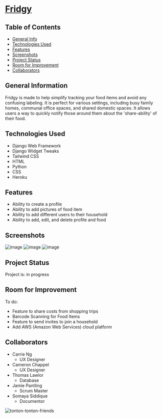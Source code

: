 # [Fridgy](https://myfridgy.herokuapp.com/)

## Table of Contents
* [General Info](#general-information)
* [Technologies Used](#technologies-used)
* [Features](#features)
* [Screenshots](#screenshots)
* [Project Status](#project-status)
* [Room for Improvement](#room-for-improvement)
* [Collaborators](#collaborators)


## General Information
Fridgy is made to help simplify tracking your food items and avoid any confusing labeling. It is perfect for various settings, including busy family homes, communal office spaces, and shared domestic spaces. It allows users a way to quickly notify those around them about the 'share-ability' of their food.


## Technologies Used
* Django Web Framework
* Django Widget Tweaks
* Tailwind CSS
* HTML
* Python
* CSS
* Heroku


## Features
* Ability to create a profile
* Ability to add pictures of food item
* Ability to add different users to their household
* Ability to add, edit, and delete profile and food


## Screenshots
![image](https://user-images.githubusercontent.com/98067630/170717329-ea53764e-9ca6-4a6e-92c8-a90d4a0eaa1c.png)
![image](https://user-images.githubusercontent.com/98067630/170717410-062932eb-3eaf-4659-ad5b-c3a234ccd3ea.png)
![image](https://user-images.githubusercontent.com/98067630/170717267-c13680e2-78a5-490d-a165-2df9ec2414f9.png)


## Project Status
Project is: in progress

## Room for Improvement
To do:
* Feature to share costs from shopping trips
* Barcode Scanning for Food Items
* Feature to send invites to join a household
* Add AWS (Amazon Web Services) cloud platform


## Collaborators
- Carrie Ng
  * UX Designer
- Cameron Chappel
  * UX Designer
- Thomas Lawlor
  * Database
- Jamie Pantling
  * Scrum Master
- Somaya Siddique
  * Documentor
  
![tonton-tonton-friends](https://user-images.githubusercontent.com/98067630/169445816-fc9c948b-798f-487c-ad87-6216267f4785.gif)


